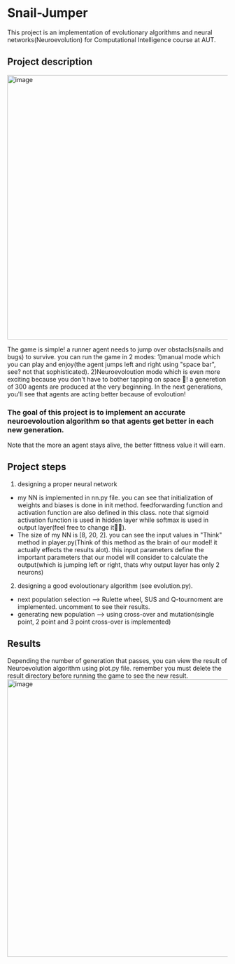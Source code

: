 # Snail-Jumper
This project is an implementation of evolutionary algorithms and neural networks(Neuroevolution) for Computational Intelligence course at AUT.

## Project description

<img width="603" alt="image" src="https://user-images.githubusercontent.com/72692826/178299331-0202a8c7-5285-451b-8204-65a0160ca70b.png">


The game is simple! a runner agent needs to jump over obstacls(snails and bugs) to survive. you can run the game in 2 modes: 1)manual mode which you can play and enjoy(the agent jumps left and right using "space bar", see? not that sophisticated). 2)Neuroevoloution mode which is even more exciting because you don't have to bother tapping on space 🥳! a generetion of 300 agents are produced at the very beginning. In the next generations, you'll see that agents are acting better because of evoloution! 
### The goal of this project is to implement an accurate neuroevoloution algorithm so that agents get better in each new generation.
Note that the more an agent stays alive, the better fittness value it will earn.
## Project steps
1) designing a proper neural network
- my NN is implemented in nn.py file. you can see that initialization of weights and biases is done in init method. feedforwarding function and activation function are also defined in this class. note that sigmoid activation function is used in hidden layer while softmax is used in output layer(feel free to change it✌🏻). 
- The size of my NN is [8, 20, 2]. you can see the input values in "Think" method in player.py(Think of this method as the brain of our model! it actually effects the results alot). this input parameters define the important parameters that our model will consider to calculate the output(which is jumping left or right, thats why output layer has only 2 neurons)
2) designing a good evoloutionary algorithm (see evolution.py). 
- next population selection --> Rulette wheel, SUS and Q-tournoment are implemented. uncomment to see their results.
- generating new population --> using cross-over and mutation(single point, 2 point and 3 point cross-over is implemented)

## Results

Depending the number of generation that passes, you can view the result of Neuroevolution algorithm using plot.py file. 
remember you must delete the result directory before running the game to see the new result.
<img width="633" alt="image" src="https://user-images.githubusercontent.com/72692826/178298609-f93f8df8-6d27-40df-917e-ff4ec804e1bc.png">
